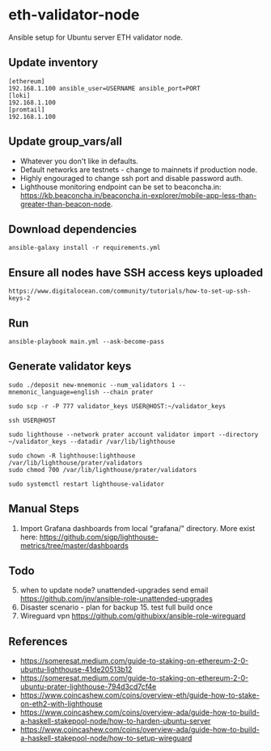 # eth-validator-node
Ansible setup for Ubuntu server ETH validator node.

## Update inventory

    [ethereum]
    192.168.1.100 ansible_user=USERNAME ansible_port=PORT
    [loki]
    192.168.1.100
    [promtail]
    192.168.1.100

## Update group_vars/all 

- Whatever you don't like in defaults.
- Default networks are testnets - change to mainnets if production node.
- Highly engouraged to change ssh port and disable password auth.
- Lighthouse monitoring endpoint can be set to beaconcha.in: https://kb.beaconcha.in/beaconcha.in-explorer/mobile-app-less-than-greater-than-beacon-node.

## Download dependencies

    ansible-galaxy install -r requirements.yml 

## Ensure all nodes have SSH access keys uploaded

    https://www.digitalocean.com/community/tutorials/how-to-set-up-ssh-keys-2

## Run 

    ansible-playbook main.yml --ask-become-pass

## Generate validator keys

    sudo ./deposit new-mnemonic --num_validators 1 --mnemonic_language=english --chain prater

    sudo scp -r -P 777 validator_keys USER@HOST:~/validator_keys

    ssh USER@HOST

    sudo lighthouse --network prater account validator import --directory ~/validator_keys --datadir /var/lib/lighthouse

    sudo chown -R lighthouse:lighthouse /var/lib/lighthouse/prater/validators
    sudo chmod 700 /var/lib/lighthouse/prater/validators

    sudo systemctl restart lighthouse-validator

## Manual Steps

1. Import Grafana dashboards from local "grafana/" directory. More exist here: https://github.com/sigp/lighthouse-metrics/tree/master/dashboards

## Todo

5. when to update node? unattended-upgrades send email https://github.com/jnv/ansible-role-unattended-upgrades
12. Disaster scenario - plan for backup
    15. test full build once
14. Wireguard vpn https://github.com/githubixx/ansible-role-wireguard

## References
- https://someresat.medium.com/guide-to-staking-on-ethereum-2-0-ubuntu-lighthouse-41de20513b12
- https://someresat.medium.com/guide-to-staking-on-ethereum-2-0-ubuntu-prater-lighthouse-794d3cd7cf4e
- https://www.coincashew.com/coins/overview-eth/guide-how-to-stake-on-eth2-with-lighthouse
- https://www.coincashew.com/coins/overview-ada/guide-how-to-build-a-haskell-stakepool-node/how-to-harden-ubuntu-server
- https://www.coincashew.com/coins/overview-ada/guide-how-to-build-a-haskell-stakepool-node/how-to-setup-wireguard
